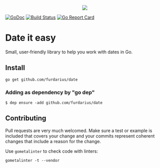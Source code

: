 <p align="center"><img src="https://habrastorage.org/webt/ur/xf/_q/urxf_qkn8lvxl--yt_rxuop45ae.png"></p>

[![GoDoc](https://godoc.org/github.com/furdarius/date?status.svg)](https://godoc.org/github.com/furdarius/date)
[![Build Status](https://travis-ci.org/furdarius/date.svg?branch=master)](https://travis-ci.org/furdarius/date)
[![Go Report Card](https://goreportcard.com/badge/github.com/furdarius/date)](https://goreportcard.com/report/github.com/furdarius/date)

# Date it easy

Small, user-friendly library to help you work with dates in Go.

## Install
```
go get github.com/furdarius/date
```

### Adding as dependency by "go dep"
```
$ dep ensure -add github.com/furdarius/date
```

## Contributing

Pull requests are very much welcomed. Make sure a test or example is included that covers your change and
your commits represent coherent changes that include a reason for the change.

Use `gometalinter` to check code with linters:
```
gometalinter -t --vendor
```
